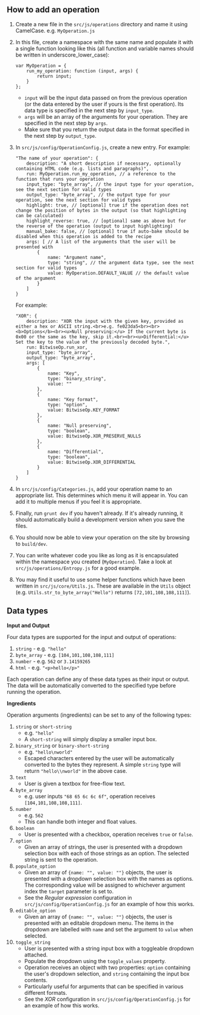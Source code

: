 ## How to add an operation

 1. Create a new file in the `src/js/operations` directory and name it using CamelCase. e.g. `MyOperation.js`
 2. In this file, create a namespace with the same name and populate it with a single function looking like this (all function and variable names should be written in underscore_lower_case):
    
        var MyOperation = {
            run_my_operation: function (input, args) {
                return input;
            }
        };

    - `input` will be the input data passed on from the previous operation (or the data entered by the user if yours is the first operation). Its data type is specified in the next step by `input_type`.
    - `args` will be an array of the arguments for your operation. They are specified in the next step by `args`.
    - Make sure that you return the output data in the format specified in the next step by `output_type`.

 3. In `src/js/config/OperationConfig.js`, create a new entry. For example:

        "The name of your operation": {
            description: "A short description if necessary, optionally containing HTML code (e.g. lists and paragraphs)",
            run: MyOperation.run_my_operation, // a reference to the function that runs your operation 
            input_type: "byte_array", // the input type for your operation, see the next section for valid types
            output_type: "byte_array", // the output type for your operation, see the next section for valid types
            highlight: true, // [optional] true if the operation does not change the position of bytes in the output (so that highlighting can be calculated)
            highlight_reverse: true, // [optional] same as above but for the reverse of the operation (output to input highlighting)
            manual_bake: false, // [optional] true if auto-bake should be disabled when this operation is added to the recipe
            args: [ // A list of the arguments that the user will be presented with
                {
                    name: "Argument name",
                    type: "string", // the argument data type, see the next section for valid types
                    value: MyOperation.DEFAULT_VALUE // the default value of the argument
                }
            ]
        }
        
    For example:
    
        "XOR": {
            description: "XOR the input with the given key, provided as either a hex or ASCII string.<br>e.g. fe023da5<br><br><b>Options</b><br><u>Null preserving:</u> If the current byte is 0x00 or the same as the key, skip it.<br><br><u>Differential:</u> Set the key to the value of the previously decoded byte.",
            run: BitwiseOp.run_xor,
            input_type: "byte_array",
            output_type: "byte_array",
            args: [
                {
                    name: "Key",
                    type: "binary_string",
                    value: ""
                },
                {
                    name: "Key format",
                    type: "option",
                    value: BitwiseOp.KEY_FORMAT
                },
                {
                    name: "Null preserving",
                    type: "boolean",
                    value: BitwiseOp.XOR_PRESERVE_NULLS
                },
                {
                    name: "Differential",
                    type: "boolean",
                    value: BitwiseOp.XOR_DIFFERENTIAL
                }
            ]
        }
        
 4. In `src/js/config/Categories.js`, add your operation name to an appropriate list. This determines which menu it will appear in. You can add it to multiple menus if you feel it is appropriate.
 5. Finally, run `grunt dev` if you haven't already. If it's already running, it should automatically build a development version when you save the files.
 6. You should now be able to view your operation on the site by browsing to `build/dev`.
 7. You can write whatever code you like as long as it is encapsulated within the namespace you created (`MyOperation`). Take a look at `src/js/operations/Entropy.js` for a good example.
 8. You may find it useful to use some helper functions which have been written in `src/js/core/Utils.js`. These are available in the `Utils` object (e.g. `Utils.str_to_byte_array("Hello")` returns `[72,101,108,108,111]`).
 

## Data types

**Input and Output**

Four data types are supported for the input and output of operations:

 1. `string` - e.g. `"hello"`
 2. `byte_array` - e.g. `[104,101,108,108,111]`
 3. `number` - e.g. `562` or `3.14159265`
 4. `html` - e.g. `"<p>hello</p>"`
 
Each operation can define any of these data types as their input or output. The data will be automatically converted to the specified type before running the operation.

**Ingredients**

Operation arguments (ingredients) can be set to any of the following types:

 1. `string` or `short-string`
     - e.g. `"hello"`
     - A `short-string` will simply display a smaller input box.
 2. `binary_string` or `binary-short-string`
     - e.g. `"hello\nworld"`
     - Escaped characters entered by the user will be automatically converted to the bytes they represent. A simple `string` type will return `"hello\\nworld"` in the above case.
 3. `text`
     - User is given a textbox for free-flow text.
 4. `byte_array`
     - e.g. user inputs `"68 65 6c 6c 6f"`, operation receives `[104,101,108,108,111]`.
 5. `number`
     - e.g. `562`
     - This can handle both integer and float values.
 6. `boolean`
     - User is presented with a checkbox, operation receives `true` or `false`.
 7. `option`
     - Given an array of strings, the user is presented with a dropdown selection box with each of those strings as an option. The selected string is sent to the operation.
 7. `populate_option`
     - Given an array of `{name: "", value: ""}` objects, the user is presented with a dropdown selection box with the names as options. The corresponding value will be assigned to whichever argument index the `target` parameter is set to.
     - See the *Regular expression* configuration in `src/js/config/OperationConfig.js` for an example of how this works.
 8. `editable_option`
     - Given an array of `{name: "", value: ""}` objects, the user is presented with an editable dropdown menu. The items in the dropdown are labelled with `name` and set the argument to `value` when selected.
 9. `toggle_string`
     - User is presented with a string input box with a toggleable dropdown attached.
     - Populate the dropdown using the `toggle_values` property.
     - Operation receives an object with two properties: `option` containing the user's dropdown selection, and `string` containing the input box contents.
     - Particularly useful for arguments that can be specified in various different formats.
     - See the *XOR* configuration in `src/js/config/OperationConfig.js` for an example of how this works.
